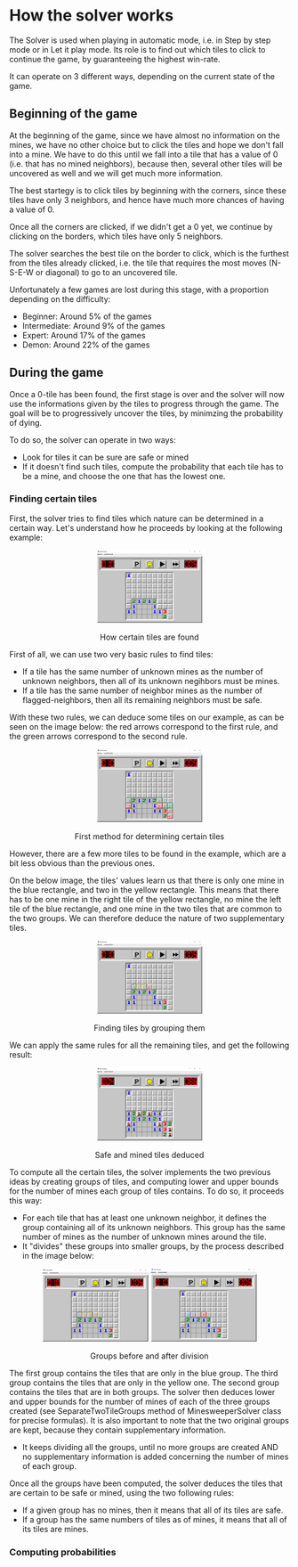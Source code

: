 # How the solver works

The Solver is used when playing in automatic mode, i.e. in Step by step mode or in Let it play mode. Its role is to find out which tiles to click to continue the game, by guaranteeing the highest win-rate.

It can operate on 3 different ways, depending on the current state of the game.

## Beginning of the game

At the beginning of the game, since we have almost no information on the mines, we have no other choice but to click the tiles and hope we don't fall into a mine. We have to do this until we fall into a tile that has a value of 0 (i.e. that has no mined neighbors), because then, several other tiles will be uncovered as well and we will get much more information.

The best startegy is to click tiles by beginning with the corners, since these tiles have only 3 neighbors, and hence have much more chances of having a value of 0.

Once all the corners are clicked, if we didn't get a 0 yet, we continue by clicking on the borders, which tiles have only 5 neighbors.

The solver searches the best tile on the border to click, which is the furthest from the tiles already clicked, i.e. the tile that requires the most moves (N-S-E-W or diagonal) to go to an uncovered tile.

Unfortunately a few games are lost during this stage, with a proportion depending on the difficulty:
* Beginner: Around 5% of the games
* Intermediate: Around 9% of the games
* Expert: Around 17% of the games
* Demon: Around 22% of the games

## During the game

Once a 0-tile has been found, the first stage is over and the solver will now use the informations given by the tiles to progress through the game. The goal will be to progressively uncover the tiles, by minimzing the probability of dying.

To do so, the solver can operate in two ways:
* Look for tiles it can be sure are safe or mined
* If it doesn't find such tiles, compute the probability that each tile has to be a mine, and choose the one that has the lowest one.

### Finding certain tiles

First, the solver tries to find tiles which nature can be determined in a certain way. Let's understand how he proceeds by looking at the following example:

<figure class="image">
  <p align="center">
    <img src="Other_Images/100pSure_Before.png" width=45% height=45%>
  </p>
  <figcaption> <p align="center">How certain tiles are found</p> </figcaption>
</figure>

First of all, we can use two very basic rules to find tiles:
* If a tile has the same number of unknown mines as the number of unknown neighbors, then all of its unknown negihbors must be mines.
* If a tile has the same number of neighbor mines as the number of flagged-neighbors, then all its remaining neighbors must be safe.

With these two rules, we can deduce some tiles on our example, as can be seen on the image below: the red arrows correspond to the first rule, and the green arrows correspond to the second rule.

<figure class="image">
  <p align="center">
    <img src="Other_Images/100pSure_First_Step.png" width=45% height=45%>
  </p>
  <figcaption> <p align="center">First method for determining certain tiles</p> </figcaption>
</figure>

However, there are a few more tiles to be found in the example, which are a bit less obvious than the previous ones.

On the below image, the tiles' values learn us that there is only one mine in the blue rectangle, and two in the yellow rectangle. This means that there has to be one mine in the right tile of the yellow rectangle, no mine the left tile of the blue rectangle, and one mine in the two tiles that are common to the two groups. We can therefore deduce the nature of two supplementary tiles.

<figure class="image">
  <p align="center">
    <img src="Other_Images/100pSure_Second_Step.png" width=45% height=45%>
  </p>
  <figcaption> <p align="center">Finding tiles by grouping them</p> </figcaption>
</figure>

We can apply the same rules for all the remaining tiles, and get the following result:

<figure class="image">
  <p align="center">
    <img src="Other_Images/100pSure_After.png" width=45% height=45%>
  </p>
  <figcaption> <p align="center">Safe and mined tiles deduced</p> </figcaption>
</figure>

To compute all the certain tiles, the solver implements the two previous ideas by creating groups of tiles, and computing lower and upper bounds for the number of mines each group of tiles contains. To do so, it proceeds this way: 

* For each tile that has at least one unknown neighbor, it defines the group containing all of its unknown neighbors. This group has the same number of mines as the number of unknown mines around the tile.
* It "divides" these groups into smaller groups, by the process described in the image below:

<figure class="image">
  <p align="center" float="left">
    <img src="Other_Images/100pSure_Groups_Before_Division.png" width=45% height=45%>
    <img src="Other_Images/100pSure_Groups_Division.png" width=45% height=45%> 
  </p>
  <figcaption> <p align="center">Groups before and after division</p> </figcaption>
</figure>

The first group contains the tiles that are only in the blue group. The third group contains the tiles that are only in the yellow one. The second group contains the tiles that are in both groups. The solver then deduces lower and upper bounds for the number of mines of each of the three groups created (see SeparateTwoTileGroups method of MinesweeperSolver class for precise formulas). It is also important to note that the two original groups are kept, because they contain supplementary information.

* It keeps dividing all the groups, until no more groups are created AND no supplementary information is added concerning the number of mines of each group.

Once all the groups have been computed, the solver deduces the tiles that are certain to be safe or mined, using the two following rules:
* If a given group has no mines, then it means that all of its tiles are safe. 
* If a group has the same numbers of tiles as of mines, it means that all of its tiles are mines.

### Computing probabilities
